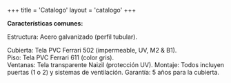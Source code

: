 +++
title = 'Catalogo'
layout = 'catalogo'
+++

**Características comunes:**

Estructura: Acero galvanizado (perfil tubular).  

Cubierta: Tela PVC Ferrari 502 (impermeable, UV, M2 & B1).  
Piso: Tela PVC Ferrari 611 (color gris).  
Ventanas: Tela transparente Naizil (protección UV).
Montaje: Todos incluyen puertas (1 o 2) y sistemas de ventilación.
Garantía: 5 años para la cubierta.